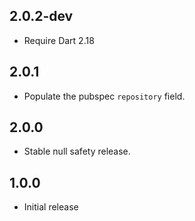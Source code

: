 ## 2.0.2-dev

- Require Dart 2.18

## 2.0.1

- Populate the pubspec `repository` field.

## 2.0.0

- Stable null safety release.

## 1.0.0

- Initial release
